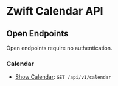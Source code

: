 # Zwift Calendar API

## Open Endpoints

Open endpoints require no authentication.

### Calendar
- [Show Calendar]("calendar/get.md"): `GET /api/v1/calendar`

